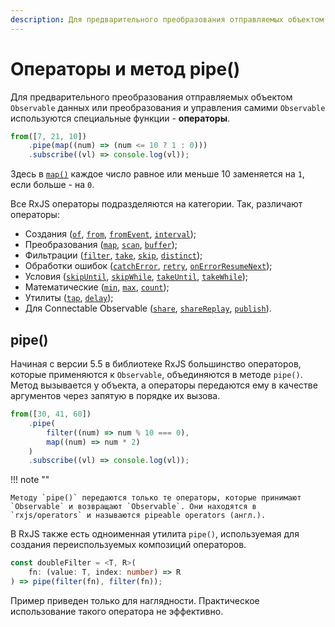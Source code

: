 ```yaml
---
description: Для предварительного преобразования отправляемых объектом Observable данных или преобразования и управления самими Observable используются специальные функции - операторы
---
```


# Операторы и метод pipe()

Для предварительного преобразования отправляемых объектом `Observable` данных или преобразования и управления самими `Observable` используются специальные функции - **операторы**.

```ts
from([7, 21, 10])
    .pipe(map((num) => (num <= 10 ? 1 : 0)))
    .subscribe((vl) => console.log(vl));
```

Здесь в [`map()`](https://rxjs.dev/api/operators/map) каждое число равное или меньше 10 заменяется на `1`, если больше - на `0`.

Все RxJS операторы подразделяются на категории. Так, различают операторы:

-   Создания ([`of`](https://rxjs.dev/api/index/function/of), [`from`](https://rxjs.dev/api/index/function/from), [`fromEvent`](https://rxjs.dev/api/index/function/fromEvent), [`interval`](https://rxjs.dev/api/index/function/interval));
-   Преобразования ([`map`](https://rxjs.dev/api/operators/map), [`scan`](https://rxjs.dev/api/operators/scan), [`buffer`](https://rxjs.dev/api/operators/buffer));
-   Фильтрации ([`filter`](https://rxjs.dev/api/operators/filter), [`take`](https://rxjs.dev/api/operators/take), [`skip`](https://rxjs.dev/api/operators/skip), [`distinct`](https://rxjs.dev/api/operators/distinct));
-   Обработки ошибок ([`catchError`](https://rxjs.dev/api/operators/catchError), [`retry`](https://rxjs.dev/api/operators/retry), [`onErrorResumeNext`](https://rxjs.dev/api/index/function/onErrorResumeNext));
-   Условия ([`skipUntil`](https://rxjs.dev/api/operators/skipUntil), [`skipWhile`](https://rxjs.dev/api/operators/skipWhile), [`takeUntil`](https://rxjs.dev/api/operators/takeUntil), [`takeWhile`](https://rxjs.dev/api/operators/takeWhile));
-   Математические ([`min`](https://rxjs.dev/api/operators/min), [`max`](https://rxjs.dev/api/operators/max), [`count`](https://rxjs.dev/api/operators/count));
-   Утилиты ([`tap`](https://rxjs.dev/api/operators/tap), [`delay`](https://rxjs.dev/api/operators/delay));
-   Для Connectable Observable ([`share`](https://rxjs.dev/api/operators/share), [`shareReplay`](https://rxjs.dev/api/operators/shareReplay), [`publish`](https://rxjs.dev/api/operators/publish)).

## pipe()

Начиная с версии 5.5 в библиотеке RxJS большинство операторов, которые применяются к `Observable`, объединяются в методе `pipe()`. Метод вызывается у объекта, а операторы передаются ему в качестве аргументов через запятую в порядке их вызова.

```ts
from([30, 41, 60])
    .pipe(
        filter((num) => num % 10 === 0),
        map((num) => num * 2)
    )
    .subscribe((vl) => console.log(vl));
```

!!! note ""

    Методу `pipe()` передаются только те операторы, которые принимают `Observable` и возвращают `Observable`. Они находятся в `rxjs/operators` и называются pipeable operators (англ.).

В RxJS также есть одноименная утилита `pipe()`, используемая для создания переиспользуемых композиций операторов.

```ts
const doubleFilter = <T, R>(
    fn: (value: T, index: number) => R
) => pipe(filter(fn), filter(fn));
```

Пример приведен только для наглядности. Практическое использование такого оператора не эффективно.
